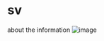 # sv
about the information
![image](https://user-images.githubusercontent.com/127902695/226263444-c75a05f6-4208-437d-868c-8fbaa79386b5.png)
